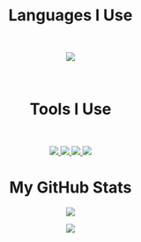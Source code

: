 <h1 align="center">Languages I Use </h2>
<br>
<p align="center">
  <a href="https://skillicons.dev">
    <img src="https://skillicons.dev/icons?i=py,js,css,html,bash,react" />
  </a>
</p>
<br>
<h1 align="center">Tools I Use</h2>
<br>
<p align="center">
  <a href="https://github.com/kxtzownsu">
    <img src="https://skillicons.dev/icons?i=github" />
  </a>
  <a href="https://skillicons.dev">
    <img src="https://skillicons.dev/icons?i=git,vscode,stackoverflow,linux" />
  </a>
  <a href="https://discord.com/users/952792525637312552">
    <img src="https://skillicons.dev/icons?i=discord" />
  </a>
  <a href="https://skillicons.dev">
    <img src="https://skillicons.dev/icons?i=cloudflare,docker" />
  </a>
</p>

<h1 align="center">My GitHub Stats</h2>
<p align="center">
<a href="">
  <img align="center" src="https://github-readme-stats.vercel.app/api?username=kxtzownsu&count_private=true&bg_color=1e1e2e&title_color=cba6f7&text_color=cdd6f4&icon_color=cba6f7&ring_color=cba6f7&border_color=cdd6f4&show_icons=true" />
</a>
</p>
<p align="center">
<a href="">
  <img align="center" src="https://github-readme-stats.vercel.app/api/top-langs/?username=kxtzownsu&count_private=true&bg_color=1e1e2e&title_color=cba6f7&text_color=cdd6f4&icon_color=cba6f7&ring_color=cba6f7&border_color=cdd6f4&show_icons=true&langs_count=10&layout=compact" />
</a>
</p>
